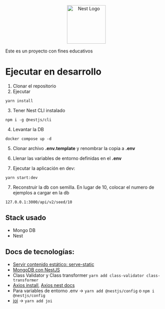 <p align="center">
  <a href="http://nestjs.com/" target="blank"><img src="https://nestjs.com/img/logo-small.svg" width="120" alt="Nest Logo" /></a>
</p>

Este es un proyecto con fines educativos

# Ejecutar en desarrollo
1. Clonar el repositorio
2. Ejecutar
```
yarn install
```
3. Tener Nest CLI instalado
```
npm i -g @nestjs/cli
```
4. Levantar la DB
```
docker compose up -d
```
5. Clonar archivo __.env.template__ y renombrar la copia a __.env__

6. Llenar las variables de entorno definidas en el __.env__

7. Ejecutar la aplicación en dev:
```
yarn start:dev
```

7. Reconstruir la db con semilla. En lugar de 10, colocar el numero de ejemplos a cargar en la db
```
127.0.0.1:3000/api/v2/seed/10
```

## Stack usado
* Mongo DB
* Nest

## Docs de tecnologías:
* [Servir contenido estático: serve-static](https://docs.nestjs.com/recipes/serve-static#configuration)
* [MongoDB con NestJS](https://docs.nestjs.com/techniques/mongodb)
* Class Validator y Class transformer `yarn add class-validator class-transformer`
* [Axios install](https://www.npmjs.com/package/@nestjs/axios), [Axios nest docs](https://docs.nestjs.com/techniques/http-module)
* Para variables de entorno .env -> `yarn add @nestjs/config` o `npm i @nestjs/config`
* [joi](https://www.npmjs.com/package/joi) -> `yarn add joi`
